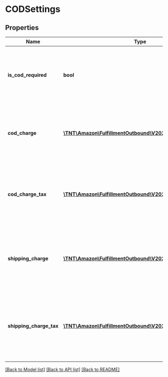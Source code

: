 # CODSettings

## Properties
Name | Type | Description | Notes
------------ | ------------- | ------------- | -------------
**is_cod_required** | **bool** | When true, this fulfillment order requires a COD (Cash On Delivery) payment. | 
**cod_charge** | [**\TNT\Amazon\FulfillmentOutbound\V20200701\Model\Money**](Money.md) | The amount of the COD charge to be collected from the recipient for a COD order. | [optional] 
**cod_charge_tax** | [**\TNT\Amazon\FulfillmentOutbound\V20200701\Model\Money**](Money.md) | The amount of the tax on the COD charge to be collected from the recipient for a COD order. | [optional] 
**shipping_charge** | [**\TNT\Amazon\FulfillmentOutbound\V20200701\Model\Money**](Money.md) | The amount of the tax on the COD charge to be collected from the recipient for a COD order. | [optional] 
**shipping_charge_tax** | [**\TNT\Amazon\FulfillmentOutbound\V20200701\Model\Money**](Money.md) | The amount of the tax on the shipping charge to be collected from the recipient for a COD order. | [optional] 

[[Back to Model list]](../README.md#documentation-for-models) [[Back to API list]](../README.md#documentation-for-api-endpoints) [[Back to README]](../README.md)


